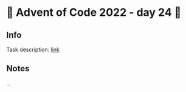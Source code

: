 # 🎄 Advent of Code 2022 - day 24 🎄

## Info

Task description: [link](https://adventofcode.com/2022/day/24)

## Notes

...